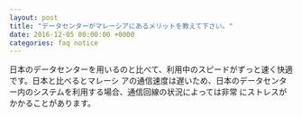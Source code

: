 ```yaml
---
layout: post
title: "データセンターがマレーシアにあるメリットを教えて下さい。"
date: 2016-12-05 00:00:00 +0000
categories: faq notice
---
```

日本のデータセンターを用いるのと比べて、利用中のスピードがずっと速く快適です。日本と比べるとマレーシ アの通信速度は遅いため、日本のデータセンター内のシステムを利用する場合、通信回線の状況によっては非常 にストレスがかかることがあります。